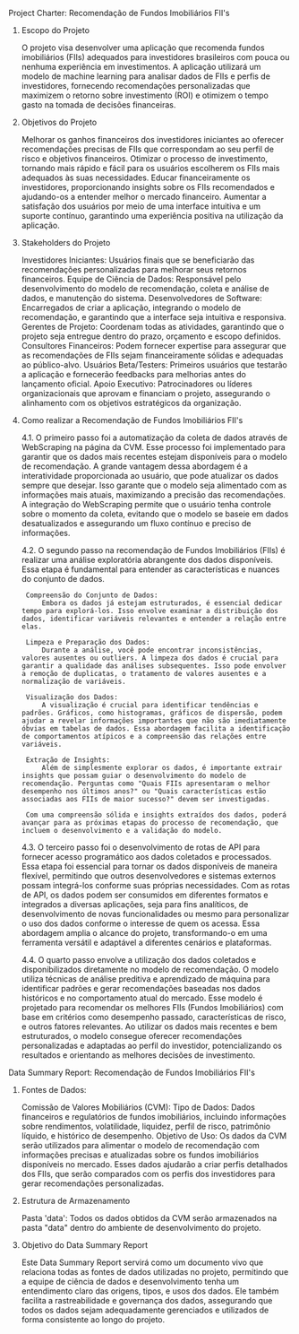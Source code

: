Project Charter: Recomendação de Fundos Imobiliários FII's

1. Escopo do Projeto

    O projeto visa desenvolver uma aplicação que recomenda fundos imobiliários (FIIs) adequados para investidores brasileiros com pouca ou nenhuma experiência em investimentos. A aplicação utilizará um modelo de machine learning para analisar dados de FIIs e perfis de investidores, fornecendo recomendações personalizadas que maximizem o retorno sobre investimento (ROI) e otimizem o tempo gasto na tomada de decisões financeiras.

2. Objetivos do Projeto

    Melhorar os ganhos financeiros dos investidores iniciantes ao oferecer recomendações precisas de FIIs que correspondam ao seu perfil de risco e objetivos financeiros.
    Otimizar o processo de investimento, tornando mais rápido e fácil para os usuários escolherem os FIIs mais adequados às suas necessidades.
    Educar financeiramente os investidores, proporcionando insights sobre os FIIs recomendados e ajudando-os a entender melhor o mercado financeiro.
    Aumentar a satisfação dos usuários por meio de uma interface intuitiva e um suporte contínuo, garantindo uma experiência positiva na utilização da aplicação.

3. Stakeholders do Projeto

    Investidores Iniciantes: Usuários finais que se beneficiarão das recomendações personalizadas para melhorar seus retornos financeiros.
    Equipe de Ciência de Dados: Responsável pelo desenvolvimento do modelo de recomendação, coleta e análise de dados, e manutenção do sistema.
    Desenvolvedores de Software: Encarregados de criar a aplicação, integrando o modelo de recomendação, e garantindo que a interface seja intuitiva e responsiva.
    Gerentes de Projeto: Coordenam todas as atividades, garantindo que o projeto seja entregue dentro do prazo, orçamento e escopo definidos.
    Consultores Financeiros: Podem fornecer expertise para assegurar que as recomendações de FIIs sejam financeiramente sólidas e adequadas ao público-alvo.
    Usuários Beta/Testers: Primeiros usuários que testarão a aplicação e fornecerão feedbacks para melhorias antes do lançamento oficial.
    Apoio Executivo: Patrocinadores ou líderes organizacionais que aprovam e financiam o projeto, assegurando o alinhamento com os objetivos estratégicos da organização.

4. Como realizar a Recomendação de Fundos Imobiliários FII's

    4.1.
        O primeiro passo foi a automatização da coleta de dados através de WebScraping na página da CVM. Esse processo foi implementado para garantir que os dados mais recentes estejam disponíveis para o modelo de recomendação. A grande vantagem dessa abordagem é a interatividade proporcionada ao usuário, que pode atualizar os dados sempre que desejar. Isso garante que o modelo seja alimentado com as informações mais atuais, maximizando a precisão das recomendações. A integração do WebScraping permite que o usuário tenha controle sobre o momento da coleta, evitando que o modelo se baseie em dados desatualizados e assegurando um fluxo contínuo e preciso de informações.

    4.2. 
        O segundo passo na recomendação de Fundos Imobiliários (FIIs) é realizar uma análise exploratória abrangente dos dados disponíveis. Essa etapa é fundamental para entender as características e nuances do conjunto de dados.

        Compreensão do Conjunto de Dados: 
            Embora os dados já estejam estruturados, é essencial dedicar tempo para explorá-los. Isso envolve examinar a distribuição dos dados, identificar variáveis relevantes e entender a relação entre elas.

        Limpeza e Preparação dos Dados: 
            Durante a análise, você pode encontrar inconsistências, valores ausentes ou outliers. A limpeza dos dados é crucial para garantir a qualidade das análises subsequentes. Isso pode envolver a remoção de duplicatas, o tratamento de valores ausentes e a normalização de variáveis.

        Visualização dos Dados: 
            A visualização é crucial para identificar tendências e padrões. Gráficos, como histogramas, gráficos de dispersão, podem ajudar a revelar informações importantes que não são imediatamente óbvias em tabelas de dados. Essa abordagem facilita a identificação de comportamentos atípicos e a compreensão das relações entre variáveis.

        Extração de Insights: 
            Além de simplesmente explorar os dados, é importante extrair insights que possam guiar o desenvolvimento do modelo de recomendação. Perguntas como "Quais FIIs apresentaram o melhor desempenho nos últimos anos?" ou "Quais características estão associadas aos FIIs de maior sucesso?" devem ser investigadas.

        Com uma compreensão sólida e insights extraídos dos dados, poderá avançar para as próximas etapas do processo de recomendação, que incluem o desenvolvimento e a validação do modelo.

    4.3.
        O terceiro passo foi o desenvolvimento de rotas de API para fornecer acesso programático aos dados coletados e processados. Essa etapa foi essencial para tornar os dados disponíveis de maneira flexível, permitindo que outros desenvolvedores e sistemas externos possam integrá-los conforme suas próprias necessidades. Com as rotas de API, os dados podem ser consumidos em diferentes formatos e integrados a diversas aplicações, seja para fins analíticos, de desenvolvimento de novas funcionalidades ou mesmo para personalizar o uso dos dados conforme o interesse de quem os acessa. Essa abordagem amplia o alcance do projeto, transformando-o em uma ferramenta versátil e adaptável a diferentes cenários e plataformas.

    4.4.
        O quarto passo envolve a utilização dos dados coletados e disponibilizados diretamente no modelo de recomendação. O modelo utiliza técnicas de análise preditiva e aprendizado de máquina para identificar padrões e gerar recomendações baseadas nos dados históricos e no comportamento atual do mercado. Esse modelo é projetado para recomendar os melhores FIIs (Fundos Imobiliários) com base em critérios como desempenho passado, características de risco, e outros fatores relevantes. Ao utilizar os dados mais recentes e bem estruturados, o modelo consegue oferecer recomendações personalizadas e adaptadas ao perfil do investidor, potencializando os resultados e orientando as melhores decisões de investimento.



Data Summary Report: Recomendação de Fundos Imobiliários FII's

1. Fontes de Dados:

    Comissão de Valores Mobiliários (CVM):
        Tipo de Dados: Dados financeiros e regulatórios de fundos imobiliários, incluindo informações sobre rendimentos, volatilidade, liquidez, perfil de risco, patrimônio líquido, e histórico de desempenho.
        Objetivo de Uso: Os dados da CVM serão utilizados para alimentar o modelo de recomendação com informações precisas e atualizadas sobre os fundos imobiliários disponíveis no mercado. Esses dados ajudarão a criar perfis detalhados dos FIIs, que serão comparados com os perfis dos investidores para gerar recomendações personalizadas.

2. Estrutura de Armazenamento

    Pasta 'data':
        Todos os dados obtidos da CVM serão armazenados na pasta "data" dentro do ambiente de desenvolvimento do projeto.

3. Objetivo do Data Summary Report

    Este Data Summary Report servirá como um documento vivo que relaciona todas as fontes de dados utilizadas no projeto, permitindo que a equipe de ciência de dados e desenvolvimento tenha um entendimento claro das origens, tipos, e usos dos dados. Ele também facilita a rastreabilidade e governança dos dados, assegurando que todos os dados sejam adequadamente gerenciados e utilizados de forma consistente ao longo do projeto.
